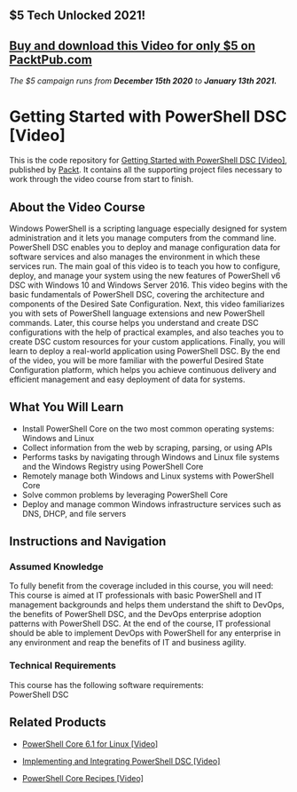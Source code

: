 ## $5 Tech Unlocked 2021!
[Buy and download this Video for only $5 on PacktPub.com](https://www.packtpub.com/product/getting-started-with-powershell-dsc-video/9781788291729)
-----
*The $5 campaign         runs from __December 15th 2020__ to __January 13th 2021.__*

# Getting Started with PowerShell DSC [Video]
This is the code repository for [Getting Started with PowerShell DSC [Video]](https://www.packtpub.com/application-development/fundamentals-geoserver-video?utm_source=github&utm_medium=repository&utm_campaign=9781788294577), published by [Packt](https://www.packtpub.com/?utm_source=github). It contains all the supporting project files necessary to work through the video course from start to finish.
## About the Video Course
Windows PowerShell is a scripting language especially designed for system administration and it lets you manage computers from the command line. PowerShell DSC enables you to deploy and manage configuration data for software services and also manages the environment in which these services run. The main goal of this video is to teach you how to configure, deploy, and manage your system using the new features of PowerShell v6 DSC with Windows 10 and Windows Server 2016.
This video begins with the basic fundamentals of PowerShell DSC, covering the architecture and components of the Desired Sate Configuration. Next, this video familiarizes you with sets of PowerShell language extensions and new PowerShell commands. Later, this course helps you understand and create DSC configurations with the help of practical examples, and also teaches you to create DSC custom resources for your custom applications. Finally, you will learn to deploy a real-world application using PowerShell DSC. By the end of the video, you will be more familiar with the powerful Desired State Configuration platform, which helps you achieve continuous delivery and efficient management and easy deployment of data for systems.

<H2>What You Will Learn</H2>
<DIV class=book-info-will-learn-text>
<UL>
<LI>Install PowerShell Core on the two most common operating systems: Windows and Linux 
<LI>Collect information from the web by scraping, parsing, or using APIs 
<LI>Performs tasks by navigating through Windows and Linux file systems and the Windows Registry using PowerShell Core 
<LI>Remotely manage both Windows and Linux systems with PowerShell Core 
<LI>Solve common problems by leveraging PowerShell Core&nbsp; 
<LI>Deploy and manage common Windows infrastructure services such as DNS, DHCP, and file servers </LI></UL></DIV>

## Instructions and Navigation
### Assumed Knowledge
To fully benefit from the coverage included in this course, you will need:<br/>
This course is aimed at IT professionals with basic PowerShell and IT management backgrounds and helps them understand the shift to DevOps, the benefits of PowerShell DSC, and the DevOps enterprise adoption patterns with PowerShell DSC. At the end of the course, IT professional should be able to implement DevOps with PowerShell for any enterprise in any environment and reap the benefits of IT and business agility.
### Technical Requirements
This course has the following software requirements:<br/>
PowerShell DSC

## Related Products
* [PowerShell Core 6.1 for Linux [Video]](https://www.packtpub.com/virtualization-and-cloud/powershell-core-61-linux-video?utm_source=github&utm_medium=repository&utm_campaign=9781838559595)

* [Implementing and Integrating PowerShell DSC [Video]](https://www.packtpub.com/networking-and-servers/implementing-and-integrating-powershell-dsc-video?utm_source=github&utm_medium=repository&utm_campaign=9781788477598)

* [PowerShell Core Recipes [Video]](https://www.packtpub.com/virtualization-and-cloud/powershell-core-recipes-video?utm_source=github&utm_medium=repository&utm_campaign=9781789956788)

